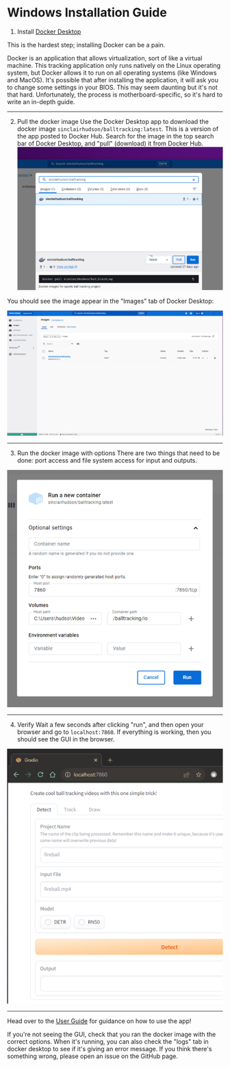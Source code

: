 # Windows Installation Guide

1. Install [Docker Desktop](https://docs.docker.com/desktop/install/windows-install/)

This is the hardest step; installing Docker can be a pain.

Docker is an application that allows virtualization, sort of like a virtual machine.
This tracking application only runs natively on the Linux operating system, but Docker allows it
to run on all operating systems (like Windows and MacOS). It's possible that after
installing the application, it will ask you to change some settings in your BIOS.
This may seem daunting but it's not that hard. Unfortunately, the process is motherboard-specific,
so it's hard to write an in-depth guide.

---

2. Pull the docker image 
Use the Docker Desktop app to download the docker image `sinclairhudson/balltracking:latest`.
This is a version of the app posted to Docker Hub.
Search for the image in the top search bar of Docker Desktop, and "pull" (download) it from Docker Hub.
![docker pull in docker desktop](../img/docker_desktop_search.PNG)

You should see the image appear in the "Images" tab of Docker Desktop:

![docker image pulled](../img/docker_desktop_images.PNG)

---

3. Run the docker image with options
There are two things that need to be done: port access and file system access for input and outputs.

![docker run with options](../img/docker_desktop_optional_settings.PNG)

---

4. Verify
Wait a few seconds after clicking "run", and then open your browser and go to `localhost:7860`.
If everything is working, then you should see the GUI in the browser. 

![GUI](../img/browser_gradio_interface.PNG)

---

Head over to the [User Guide](user_guide.md) for guidance on how to use the app!

If you're not seeing the GUI, check that you ran the docker image with the correct options.
When it's running, you can also check the "logs" tab in docker desktop to see if it's giving an
error message. If you think there's something wrong, please open an issue on the GitHub page.
